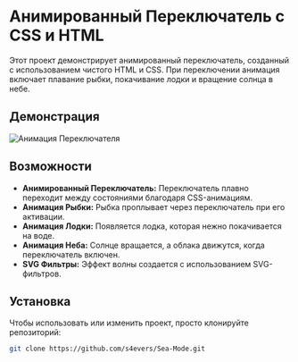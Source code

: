 # Анимированный Переключатель с CSS и HTML

Этот проект демонстрирует анимированный переключатель, созданный с использованием чистого HTML и CSS. При переключении анимация включает плавание рыбки, покачивание лодки и вращение солнца в небе.

## Демонстрация

![Анимация Переключателя](ссылка_на_демо_изображение_или_GIF)  <!-- Добавьте ссылку на изображение или GIF, показывающий анимацию -->

## Возможности

- **Анимированный Переключатель:** Переключатель плавно переходит между состояниями благодаря CSS-анимациям.
- **Анимация Рыбки:** Рыбка проплывает через переключатель при его активации.
- **Анимация Лодки:** Появляется лодка, которая нежно покачивается на воде.
- **Анимация Неба:** Солнце вращается, а облака движутся, когда переключатель включен.
- **SVG Фильтры:** Эффект волны создается с использованием SVG-фильтров.

## Установка

Чтобы использовать или изменить проект, просто клонируйте репозиторий:

```bash
git clone https://github.com/s4evers/Sea-Mode.git

